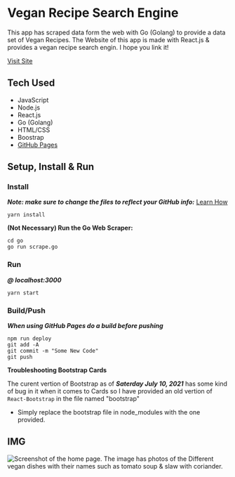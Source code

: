 # Vegan Recipe Search Engine

This app has scraped data form the web with Go (Golang) to provide a data set of Vegan Recipes. The Website of this app is made with React.js & provides a vegan recipe search engin. I hope you link it!

[Visit Site](https://lwrgithub.github.io/vegan-recipes-search-engine/)


## Tech Used

- JavaScript
- Node.js
- React.js
- Go (Golang)
- HTML/CSS
- Boostrap
- [GitHub Pages](https://lwrgithub.github.io/vegan-recipes-search-engine/)


## Setup, Install & Run

### Install
***Note: make sure to change the files to reflect your GitHub info:*** [Learn How](https://blog.usejournal.com/how-to-deploy-your-react-app-into-github-pages-b2c96292b18e)

```
yarn install
```

**(Not Necessary) Run the Go Web Scraper:**

```
cd go
go run scrape.go
```

### Run
***@ localhost:3000***

```
yarn start
```

### Build/Push
***When using GitHub Pages do a build before pushing***

```
npm run deploy
git add -A
git commit -m "Some New Code"
git push
```

**Troubleshooting Bootstrap Cards**

The curent vertion of Bootstrap as of ***Saterday July 10, 2021*** has some kind of bug in it when it comes to Cards so I have provided an old vertion of `React-Bootstrap` in the file named "bootstrap" 
- Simply replace the bootstrap file in node_modules with the one provided.


## IMG

<img alt="Screenshot of the home page. The image has photos of the Different vegan dishes with their names such as tomato soup & slaw with coriander." src="https://github.com/LWRGitHub/vegan-recipes-search-engine/blob/main/public/img/vegan-search-engine-home.png?raw=true" />
